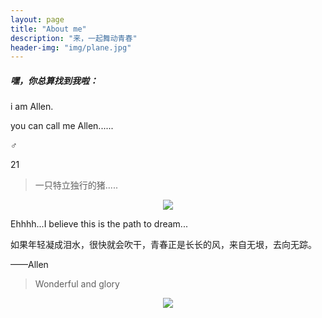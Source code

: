 ```yaml
---
layout: page
title: "About me"
description: "来，一起舞动青春"
header-img: "img/plane.jpg"
---
```


##### 嘿，你总算找到我啦：

i am Allen.

you can call me Allen......

♂

21

> 一只特立独行的猪.....

<center>
    <p><img src="http://ww4.sinaimg.cn/mw690/0065PbKCgw1fa5gsn67fpj311s0schdt.jpg" align="center"></p>
</center>

Ehhhh...I believe this is the path to dream...

如果年轻凝成泪水，很快就会吹干，青春正是长长的风，来自无垠，去向无踪。

——Allen


> Wonderful and glory

<center>
    <p><img src="http://dreamofbook.qiniudn.com/hacker.png" align="center"></p>
</center>
